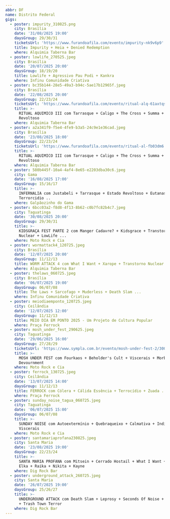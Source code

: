 ```yaml
---
abbr: DF
name: Distrito Federal
gigs:
  - poster: impurity_310825.png
    city: Brasília
    date: '31/08/2025 19:00'
    daysGroup: 29/30/31
    ticketsUrl: 'https://www.furandoafila.com/evento/impurity-nk9v6p9'
    title: Impurity + Heia + Denied Redemption
    where: Alquimia Taberna Bar
  - poster: lowlife_270525.jpeg
    city: Brasília
    date: '20/07/2025 20:00'
    daysGroup: 18/19/20
    title: Lowlife + Agressivo Pau Podi + Kankra
    where: Infinu Comunidade Criativa
  - poster: bc35b144-28e5-49a3-b94c-5ae17b12965f.jpeg
    city: Brasília
    date: '22/08/2025 20:00'
    daysGroup: 22/23/24
    ticketsUrl: 'https://www.furandoafila.com/evento/ritual-alq-61axtqs'
    title: >-
      RITUAL AQUIMICO III com Tarrasque + Caligo + The Cross + Summa + Estado
      Revoltoso
    where: Alquimia Taberna Bar
  - poster: a2a341f9-f5e4-4fe9-b3a5-24c9e1e36cad.jpeg
    city: Brasília
    date: '23/08/2025 18:00'
    daysGroup: 22/23/24
    ticketsUrl: 'https://www.furandoafila.com/evento/ritual-al-fb03dm6'
    title: >-
      RITUAL AQUIMICO III com Tarrasque + Caligo + The Cross + Summa + Estado
      Revoltoso
    where: Alquimia Taberna Bar
  - poster: 580b445f-10a4-4af4-8e65-e2203dba30c6.jpeg
    city: Gama
    date: '16/08/2025 17:00'
    daysGroup: 15/16/17
    title: >-
      INFERNALIA com Justabeli + Tarrasque + Estado Revoltoso + Eutanasia +
      Terrorcidio ..
    where: Galpãozinho do Gama
  - poster: 6bcc03a2-f8d8-4f13-8b62-c0b7fc82b4c7.jpeg
    city: Taguatinga
    date: '30/08/2025 20:00'
    daysGroup: 29/30/31
    title: >-
      KIDSGRAÇA FEST PARTE 2 com Manger Cadavre? + Kidsgrace + Transtorno
      Nuclear + LowLife ...
    where: Moto Rock e Cia
  - poster: wormattack4_120725.jpeg
    city: Brasília
    date: '12/07/2025 20:00'
    daysGroup: 11/12/13
    title: WORM ATTACK 4 com What I Want + Xarope + Transtorno Nuclear ...
    where: Alquimia Taberna Bar
  - poster: thelaws_060725.jpeg
    city: Brasília
    date: '06/07/2025 19:00'
    daysGroup: 06/07/08
    title: The Laws + Sarcofago + Muderless + Death Slam ...
    where: Infinu Comunidade Criativa
  - poster: meiodiaemponto_120725.jpeg
    city: Ceilândia
    date: '12/07/2025 12:00'
    daysGroup: 11/12/13
    title: MEIO DIA EM PONTO 2025 - Um Projeto de Cultura Popular
    where: Praça Ferrock
  - poster: mosh_under_fest_290625.jpeg
    city: Taguatinga
    date: '29/06/2025 16:00'
    daysGroup: 27/28/29
    ticketsUrl: 'https://www.sympla.com.br/evento/mosh-under-fest-2/3003500'
    title: >-
      MOSH UNDER FEST com Fourkaos + Beholder's Cult + Viscerais + Morbid
      Devournment
    where: Moto Rock e Cia
  - poster: ferrock_130725.jpeg
    city: Ceilândia
    date: '13/07/2025 14:00'
    daysGroup: 11/12/13
    title: FERROCK com Cólera + Cálida Essência + Terrocídio + Zuada ...
    where: Praça Ferrock
  - poster: sunday_noise_tagua_060725.jpeg
    city: Taguatinga
    date: '06/07/2025 15:00'
    daysGroup: 06/07/08
    title: >-
      SUNDAY NOISE com Autoextermínio + Quebraqueixo + Calmativa + Indigentes +
      Viscerais
    where: Moto Rock e Cia
  - poster: santamariaprofana230825.jpeg
    city: Santa Maria
    date: '23/08/2025 19:00'
    daysGroup: 22/23/24
    title: >-
      SANTA MARIA PROFANA com Mitsein + Cerrado Hostail + What I Want + Zuada +
      Elka + Raika + Nikita + Kayne
    where: Dig Rock Bar
  - poster: underground_attack_260725.jpeg
    city: Santa Maria
    date: '26/07/2025 19:00'
    daysGroup: 25/26/27
    title: >-
      UNDERGROUND ATTACK com Death Slam + Leprosy + Seconds Of Noise + No Breath
      + Trash Town Terror
    where: Dig Rock Bar
---
```


